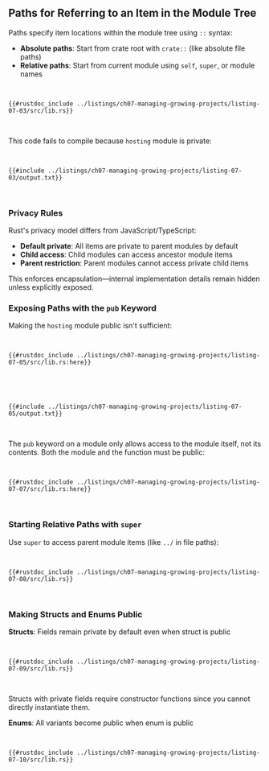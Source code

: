 ## Paths for Referring to an Item in the Module Tree

Paths specify item locations within the module tree using `::` syntax:

- **Absolute paths**: Start from crate root with `crate::` (like absolute file paths)
- **Relative paths**: Start from current module using `self`, `super`, or module names

<Listing number="7-3" file-name="src/lib.rs" caption="Calling the `add_to_waitlist` function using absolute and relative paths">

```rust,editable,ignore,does_not_compile
{{#rustdoc_include ../listings/ch07-managing-growing-projects/listing-07-03/src/lib.rs}}
```

</Listing>

This code fails to compile because `hosting` module is private:

<Listing number="7-4" caption="Compiler errors from building the code in Listing 7-3">

```console
{{#include ../listings/ch07-managing-growing-projects/listing-07-03/output.txt}}
```

</Listing>

### Privacy Rules

Rust's privacy model differs from JavaScript/TypeScript:
- **Default private**: All items are private to parent modules by default
- **Child access**: Child modules can access ancestor module items
- **Parent restriction**: Parent modules cannot access private child items

This enforces encapsulation—internal implementation details remain hidden unless explicitly exposed.

### Exposing Paths with the `pub` Keyword

Making the `hosting` module public isn't sufficient:

<Listing number="7-5" file-name="src/lib.rs" caption="Declaring the `hosting` module as `pub` to use it from `eat_at_restaurant`">

```rust,editable,ignore,does_not_compile
{{#rustdoc_include ../listings/ch07-managing-growing-projects/listing-07-05/src/lib.rs:here}}
```

</Listing>

<Listing number="7-6" caption="Compiler errors from building the code in Listing 7-5">

```console
{{#include ../listings/ch07-managing-growing-projects/listing-07-05/output.txt}}
```

</Listing>

The `pub` keyword on a module only allows access to the module itself, not its contents. Both the module and the function must be public:

<Listing number="7-7" file-name="src/lib.rs" caption="Adding the `pub` keyword to `mod hosting` and `fn add_to_waitlist` lets us call the function from `eat_at_restaurant`">

```rust,editable,noplayground,test_harness
{{#rustdoc_include ../listings/ch07-managing-growing-projects/listing-07-07/src/lib.rs:here}}
```

</Listing>

### Starting Relative Paths with `super`

Use `super` to access parent module items (like `../` in file paths):

<Listing number="7-8" file-name="src/lib.rs" caption="Calling a function using a relative path starting with `super`">

```rust,editable,noplayground,test_harness
{{#rustdoc_include ../listings/ch07-managing-growing-projects/listing-07-08/src/lib.rs}}
```

</Listing>

### Making Structs and Enums Public

**Structs**: Fields remain private by default even when struct is public

<Listing number="7-9" file-name="src/lib.rs" caption="A struct with some public fields and some private fields">

```rust,editable,noplayground
{{#rustdoc_include ../listings/ch07-managing-growing-projects/listing-07-09/src/lib.rs}}
```

</Listing>

Structs with private fields require constructor functions since you cannot directly instantiate them.

**Enums**: All variants become public when enum is public

<Listing number="7-10" file-name="src/lib.rs" caption="Designating an enum as public makes all its variants public.">

```rust,editable,noplayground
{{#rustdoc_include ../listings/ch07-managing-growing-projects/listing-07-10/src/lib.rs}}
```

</Listing>

[pub]: ch07-03-paths-for-referring-to-an-item-in-the-module-tree.html#exposing-paths-with-the-pub-keyword
[api-guidelines]: https://rust-lang.github.io/api-guidelines/
[ch12]: ch12-00-an-io-project.html
